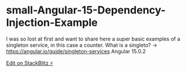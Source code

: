 # small-Angular-15-Dependency-Injection-Example

I was so lost at first and want to share here a super basic examples of a singleton service, in this case a counter.
What is a singleto? -> https://angular.io/guide/singleton-services
Angular 15.0.2

[Edit on StackBlitz ⚡️](https://stackblitz.com/edit/angular-ivy-6xqqad)
